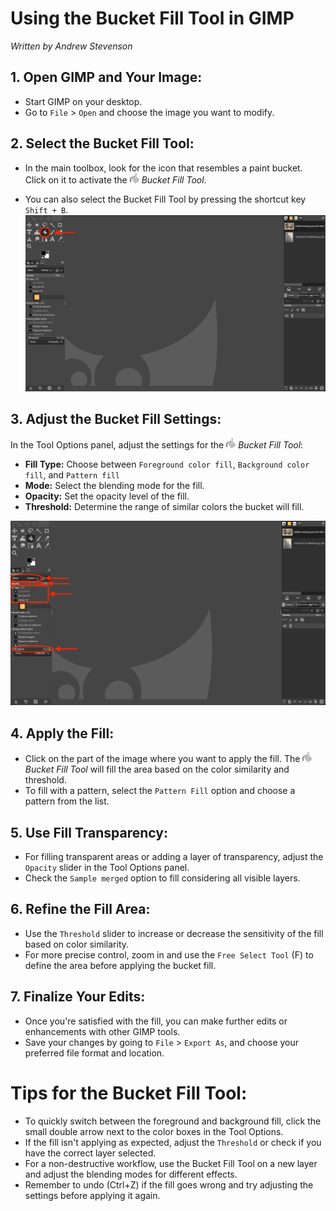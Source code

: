 # Using the Bucket Fill Tool in GIMP
*Written by Andrew Stevenson*

## 1. Open GIMP and Your Image:

- Start GIMP on your desktop.
- Go to `File` > `Open` and choose the image you want to modify.

## 2. Select the Bucket Fill Tool:

- In the main toolbox, look for the icon that resembles a paint bucket. Click on it to activate the ![Bucket Fill Icon](../images/BucketFillTool.png) *Bucket Fill Tool*.<br>

- You can also select the Bucket Fill Tool by pressing the shortcut key `Shift + B`.
![Selecting Bucket Fill Tool](../images/BucketFillToolSelection.png)

## 3. Adjust the Bucket Fill Settings:

In the Tool Options panel, adjust the settings for the ![Bucket Fill Icon](../images/BucketFillTool.png) *Bucket Fill Tool*:
- **Fill Type:** Choose between `Foreground color fill`, `Background color fill`, and `Pattern fill`
- **Mode:** Select the blending mode for the fill.
- **Opacity:** Set the opacity level of the fill.
- **Threshold:** Determine the range of similar colors the bucket will fill.

![Bucket Fill Options](../images/BucketFillOptions.png)

## 4. Apply the Fill:

- Click on the part of the image where you want to apply the fill. The ![Bucket Fill Icon](../images/BucketFillTool.png) *Bucket Fill Tool* will fill the area based on the color similarity and threshold.
- To fill with a pattern, select the `Pattern Fill` option and choose a pattern from the list.

## 5. Use Fill Transparency:

- For filling transparent areas or adding a layer of transparency, adjust the `Opacity` slider in the Tool Options panel.
- Check the `Sample merged` option to fill considering all visible layers.

## 6. Refine the Fill Area:

- Use the `Threshold` slider to increase or decrease the sensitivity of the fill based on color similarity.
- For more precise control, zoom in and use the `Free Select Tool` (F) to define the area before applying the bucket fill.

## 7. Finalize Your Edits:

- Once you're satisfied with the fill, you can make further edits or enhancements with other GIMP tools.
- Save your changes by going to `File` > `Export As`, and choose your preferred file format and location.

# Tips for the Bucket Fill Tool:

- To quickly switch between the foreground and background fill, click the small double arrow next to the color boxes in the Tool Options.
- If the fill isn't applying as expected, adjust the `Threshold` or check if you have the correct layer selected.
- For a non-destructive workflow, use the Bucket Fill Tool on a new layer and adjust the blending modes for different effects.
- Remember to undo (Ctrl+Z) if the fill goes wrong and try adjusting the settings before applying it again.

